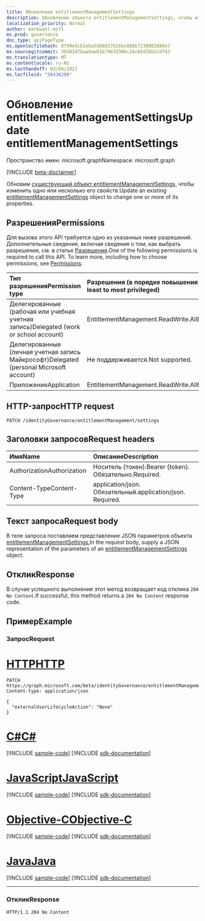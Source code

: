 ```yaml
---
title: Обновление entitlementManagementSettings
description: Обновление объекта entitlementManagementSettings, чтобы изменить одно или несколько его свойств.
localization_priority: Normal
author: markwahl-msft
ms.prod: governance
doc_type: apiPageType
ms.openlocfilehash: 8799edcb1eba5d88837916bc086b7238002889e7
ms.sourcegitcommit: 3b583d7baa9ae81b796fd30bc24c65d26b2cdf43
ms.translationtype: MT
ms.contentlocale: ru-RU
ms.lasthandoff: 03/04/2021
ms.locfileid: "50436290"
---
```

# <a name="update-entitlementmanagementsettings"></a><span data-ttu-id="cc18f-103">Обновление entitlementManagementSettings</span><span class="sxs-lookup"><span data-stu-id="cc18f-103">Update entitlementManagementSettings</span></span>

<span data-ttu-id="cc18f-104">Пространство имен: microsoft.graph</span><span class="sxs-lookup"><span data-stu-id="cc18f-104">Namespace: microsoft.graph</span></span>

[!INCLUDE [beta-disclaimer](../../includes/beta-disclaimer.md)]

<span data-ttu-id="cc18f-105">Обновим [существующий объект entitlementManagementSettings,](../resources/entitlementmanagementsettings.md) чтобы изменить одно или несколько его свойств.</span><span class="sxs-lookup"><span data-stu-id="cc18f-105">Update an existing [entitlementManagementSettings](../resources/entitlementmanagementsettings.md) object to change one or more of its properties.</span></span>


## <a name="permissions"></a><span data-ttu-id="cc18f-106">Разрешения</span><span class="sxs-lookup"><span data-stu-id="cc18f-106">Permissions</span></span>
<span data-ttu-id="cc18f-p101">Для вызова этого API требуется одно из указанных ниже разрешений. Дополнительные сведения, включая сведения о том, как выбрать разрешения, см. в статье [Разрешения](/graph/permissions-reference).</span><span class="sxs-lookup"><span data-stu-id="cc18f-p101">One of the following permissions is required to call this API. To learn more, including how to choose permissions, see [Permissions](/graph/permissions-reference).</span></span>

|<span data-ttu-id="cc18f-109">Тип разрешения</span><span class="sxs-lookup"><span data-stu-id="cc18f-109">Permission type</span></span>                        | <span data-ttu-id="cc18f-110">Разрешения (в порядке повышения привилегий)</span><span class="sxs-lookup"><span data-stu-id="cc18f-110">Permissions (from least to most privileged)</span></span>              |
|:--------------------------------------|:---------------------------------------------------------|
|<span data-ttu-id="cc18f-111">Делегированные (рабочая или учебная учетная запись)</span><span class="sxs-lookup"><span data-stu-id="cc18f-111">Delegated (work or school account)</span></span>     | <span data-ttu-id="cc18f-112">EntitlementManagement.ReadWrite.All</span><span class="sxs-lookup"><span data-stu-id="cc18f-112">EntitlementManagement.ReadWrite.All</span></span> |
|<span data-ttu-id="cc18f-113">Делегированные (личная учетная запись Майкрософт)</span><span class="sxs-lookup"><span data-stu-id="cc18f-113">Delegated (personal Microsoft account)</span></span> | <span data-ttu-id="cc18f-114">Не поддерживается.</span><span class="sxs-lookup"><span data-stu-id="cc18f-114">Not supported.</span></span> |
|<span data-ttu-id="cc18f-115">Приложение</span><span class="sxs-lookup"><span data-stu-id="cc18f-115">Application</span></span>                            | <span data-ttu-id="cc18f-116">EntitlementManagement.ReadWrite.All</span><span class="sxs-lookup"><span data-stu-id="cc18f-116">EntitlementManagement.ReadWrite.All</span></span> |

## <a name="http-request"></a><span data-ttu-id="cc18f-117">HTTP-запрос</span><span class="sxs-lookup"><span data-stu-id="cc18f-117">HTTP request</span></span>
<!-- { "blockType": "ignored" } -->
```http
PATCH /identityGovernance/entitlementManagement/settings
```
## <a name="request-headers"></a><span data-ttu-id="cc18f-118">Заголовки запросов</span><span class="sxs-lookup"><span data-stu-id="cc18f-118">Request headers</span></span>
| <span data-ttu-id="cc18f-119">Имя</span><span class="sxs-lookup"><span data-stu-id="cc18f-119">Name</span></span>         | <span data-ttu-id="cc18f-120">Описание</span><span class="sxs-lookup"><span data-stu-id="cc18f-120">Description</span></span> |
|:-------------|:------------|
| <span data-ttu-id="cc18f-121">Authorization</span><span class="sxs-lookup"><span data-stu-id="cc18f-121">Authorization</span></span> | <span data-ttu-id="cc18f-122">Носитель \{токен\}.</span><span class="sxs-lookup"><span data-stu-id="cc18f-122">Bearer \{token\}.</span></span> <span data-ttu-id="cc18f-123">Обязательно.</span><span class="sxs-lookup"><span data-stu-id="cc18f-123">Required.</span></span> |
| <span data-ttu-id="cc18f-124">Content-Type</span><span class="sxs-lookup"><span data-stu-id="cc18f-124">Content-Type</span></span>  | <span data-ttu-id="cc18f-p103">application/json. Обязательный.</span><span class="sxs-lookup"><span data-stu-id="cc18f-p103">application/json. Required.</span></span> |

## <a name="request-body"></a><span data-ttu-id="cc18f-127">Текст запроса</span><span class="sxs-lookup"><span data-stu-id="cc18f-127">Request body</span></span>
<span data-ttu-id="cc18f-128">В теле запроса поставляем представление JSON параметров объекта [entitlementManagementSettings.](../resources/entitlementmanagementsettings.md)</span><span class="sxs-lookup"><span data-stu-id="cc18f-128">In the request body, supply a JSON representation of the parameters of an [entitlementManagementSettings](../resources/entitlementmanagementsettings.md) object.</span></span>

## <a name="response"></a><span data-ttu-id="cc18f-129">Отклик</span><span class="sxs-lookup"><span data-stu-id="cc18f-129">Response</span></span>
<span data-ttu-id="cc18f-130">В случае успешного выполнения этот метод возвращает код отклика `204 No Content`.</span><span class="sxs-lookup"><span data-stu-id="cc18f-130">If successful, this method returns a `204 No Content` response code.</span></span>

## <a name="example"></a><span data-ttu-id="cc18f-131">Пример</span><span class="sxs-lookup"><span data-stu-id="cc18f-131">Example</span></span>

### <a name="request"></a><span data-ttu-id="cc18f-132">Запрос</span><span class="sxs-lookup"><span data-stu-id="cc18f-132">Request</span></span>


# <a name="http"></a>[<span data-ttu-id="cc18f-133">HTTP</span><span class="sxs-lookup"><span data-stu-id="cc18f-133">HTTP</span></span>](#tab/http)
<!-- {
  "blockType": "request",
  "name": "update_entitlementManagementSettings"
}-->
```http
PATCH https://graph.microsoft.com/beta/identityGovernance/entitlementManagement/settings
Content-type: application/json

{
  "externalUserLifecycleAction": "None"
}
```
# <a name="c"></a>[<span data-ttu-id="cc18f-134">C#</span><span class="sxs-lookup"><span data-stu-id="cc18f-134">C#</span></span>](#tab/csharp)
[!INCLUDE [sample-code](../includes/snippets/csharp/update-entitlementmanagementsettings-csharp-snippets.md)]
[!INCLUDE [sdk-documentation](../includes/snippets/snippets-sdk-documentation-link.md)]

# <a name="javascript"></a>[<span data-ttu-id="cc18f-135">JavaScript</span><span class="sxs-lookup"><span data-stu-id="cc18f-135">JavaScript</span></span>](#tab/javascript)
[!INCLUDE [sample-code](../includes/snippets/javascript/update-entitlementmanagementsettings-javascript-snippets.md)]
[!INCLUDE [sdk-documentation](../includes/snippets/snippets-sdk-documentation-link.md)]

# <a name="objective-c"></a>[<span data-ttu-id="cc18f-136">Objective-C</span><span class="sxs-lookup"><span data-stu-id="cc18f-136">Objective-C</span></span>](#tab/objc)
[!INCLUDE [sample-code](../includes/snippets/objc/update-entitlementmanagementsettings-objc-snippets.md)]
[!INCLUDE [sdk-documentation](../includes/snippets/snippets-sdk-documentation-link.md)]

# <a name="java"></a>[<span data-ttu-id="cc18f-137">Java</span><span class="sxs-lookup"><span data-stu-id="cc18f-137">Java</span></span>](#tab/java)
[!INCLUDE [sample-code](../includes/snippets/java/update-entitlementmanagementsettings-java-snippets.md)]
[!INCLUDE [sdk-documentation](../includes/snippets/snippets-sdk-documentation-link.md)]

---


### <a name="response"></a><span data-ttu-id="cc18f-138">Отклик</span><span class="sxs-lookup"><span data-stu-id="cc18f-138">Response</span></span>

<!-- {
  "blockType": "response",
  "truncated": true,
  "@odata.type": "microsoft.graph.entitlementManagementSettings"
} -->
```http
HTTP/1.1 204 No Content
```

<!--
{
  "type": "#page.annotation",
  "description": "Update entitlementManagementSettings",
  "keywords": "",
  "section": "documentation",
  "tocPath": "",
  "suppressions": [
  ]
}
-->


